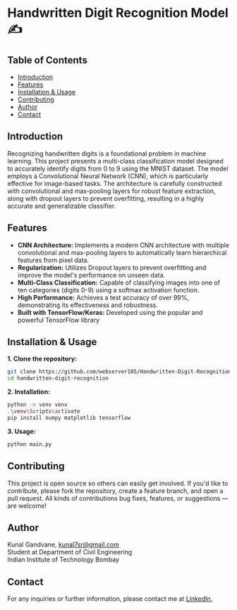 # Handwritten Digit Recognition Model ✍️

## Table of Contents
- [Introduction](#introduction)
- [Features](#features)
- [Installation & Usage](#installation--usage)
- [Contributing](#contributing)
- [Author](#author)
- [Contact](#contact)

## Introduction
Recognizing handwritten digits is a foundational problem in machine learning. This project presents a multi-class classification model designed to accurately identify digits from 0 to 9 using the MNIST dataset. The model employs a Convolutional Neural Network (CNN), which is particularly effective for image-based tasks. The architecture is carefully constructed with convolutional and max-pooling layers for robust feature extraction, along with dropout layers to prevent overfitting, resulting in a highly accurate and generalizable classifier.
## Features  
- **CNN Architecture:** Implements a modern CNN architecture with multiple convolutional and max-pooling layers to automatically learn hierarchical features from pixel data.
- **Regularization:** Utilizes Dropout layers to prevent overfitting and improve the model's performance on unseen data.
- **Multi-Class Classification:**  Capable of classifying images into one of ten categories (digits 0-9) using a softmax activation function.
- **High Performance:** Achieves a test accuracy of over 99%, demonstrating its effectiveness and robustness.
- **Built with TensorFlow/Keras:** Developed using the popular and powerful TensorFlow library

## Installation & Usage
**1. Clone the repository:**
```bash
git clone https://github.com/webserver105/Handwritten-Digit-Recognition-
cd handwritten-digit-recognition
```
**2. Installation:**
```bash
python -m venv venv
.\venv\Scripts\activate
pip install numpy matplotlib tensorflow
```

**3. Usage:**
```bash
python main.py
```

## Contributing
This project is open source so others can easily get involved. If you'd like to contribute, please fork the repository, create a feature branch, and open a pull request. All kinds of contributions bug fixes, features, or suggestions — are welcome!

## Author
Kunal Gandvane, kunal7sr@gmail.com\
Student at Department of Civil Engineering\
Indian Institute of Technology Bombay

## Contact
For any inquiries or further information, please contact me at [LinkedIn.](https://www.linkedin.com/in/kunal-gandvane-b28062346/)
